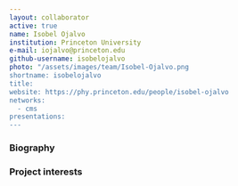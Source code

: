 ```yaml
---
layout: collaborator
active: true
name: Isobel Ojalvo
institution: Princeton University
e-mail: iojalvo@princeton.edu
github-username: isobelojalvo
photo: "/assets/images/team/Isobel-Ojalvo.png
shortname: isobelojalvo
title: 
website: https://phy.princeton.edu/people/isobel-ojalvo
networks:
  - cms
presentations:
---
```


### Biography


### Project interests


